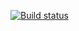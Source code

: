 [![Build status](https://ci.appveyor.com/api/projects/status/jbywe2mj91cmkyn5?svg=true)](https://ci.appveyor.com/project/sema301183/patterns1)
